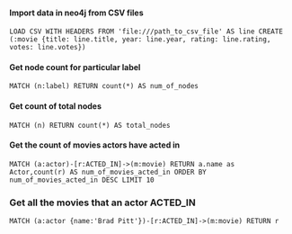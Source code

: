 #### Import data in neo4j from CSV files
`LOAD CSV WITH HEADERS FROM 'file:///path_to_csv_file' AS line CREATE (:movie {title: line.title, year: line.year, rating: line.rating, votes: line.votes})`

#### Get node count for particular label
`MATCH (n:label) RETURN count(*) AS num_of_nodes`

#### Get count of total nodes
`MATCH (n) RETURN count(*) AS total_nodes`

#### Get the count of movies actors have acted in
`MATCH (a:actor)-[r:ACTED_IN]->(m:movie) RETURN a.name as Actor,count(r) AS num_of_movies_acted_in ORDER BY num_of_movies_acted_in DESC LIMIT 10`

### Get all the movies that an actor ACTED_IN
`MATCH (a:actor {name:'Brad Pitt'})-[r:ACTED_IN]->(m:movie) RETURN r`